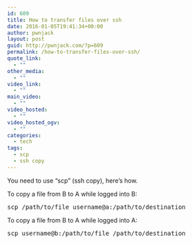 ```yaml
---
id: 609
title: How to transfer files over ssh
date: 2016-01-05T19:41:34+00:00
author: pwnjack
layout: post
guid: http://pwnjack.com/?p=609
permalink: /how-to-transfer-files-over-ssh/
quote_link:
  - ""
other_media:
  - ""
video_link:
  - ""
main_video:
  - ""
video_hosted:
  - ""
video_hosted_ogv:
  - ""
categories:
  - tech
tags:
  - scp
  - ssh copy
---
```

You need to use &#8220;scp&#8221; (ssh copy), here&#8217;s how.

To copy a file from B to A while logged into B:

<pre class="brush: plain; title: ; notranslate" title="">scp /path/to/file username@a:/path/to/destination
</pre>

To copy a file from B to A while logged into A:

<pre class="brush: plain; title: ; notranslate" title="">scp username@b:/path/to/file /path/to/destination
</pre>